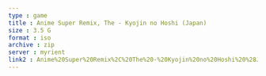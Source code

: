 ```yaml
---
type : game
title : Anime Super Remix, The - Kyojin no Hoshi (Japan)
size : 3.5 G
format : iso
archive : zip
server : myrient
link2 : Anime%20Super%20Remix%2C%20The%20-%20Kyojin%20no%20Hoshi%20%28Japan%29
---
```

